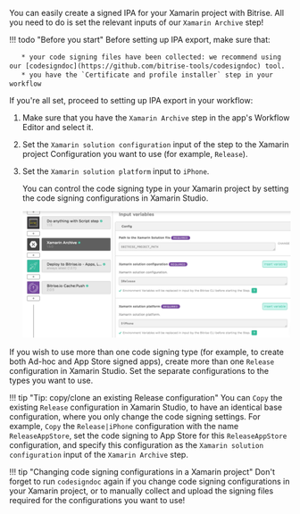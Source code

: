 You can easily create a signed IPA for your Xamarin project with Bitrise. All you need to do is set the relevant inputs of our `Xamarin Archive` step!

!!! todo "Before you start"
    Before setting up IPA export, make sure that:

       * your code signing files have been collected: we recommend using our [codesigndoc](https://github.com/bitrise-tools/codesigndoc) tool.
       * you have the `Certificate and profile installer` step in your workflow

If you're all set, proceed to setting up IPA export in your workflow:

1. Make sure that you have the `Xamarin Archive` step in the app's Workflow Editor and select it.

1. Set the `Xamarin solution configuration` input of the step to the Xamarin project Configuration you want to use (for example, `Release`).

1. Set the `Xamarin solution platform` input to `iPhone`.

    You can control the code signing type in your Xamarin project by setting the
    code signing configurations in Xamarin Studio.

    ![Select export method for Xamarin Archive for iOS](/img/code-signing/ios-code-signing/xamarin-archive-export-method.png)

If you wish to use more than one code signing type (for example, to create both Ad-hoc and App Store signed apps), create more than one `Release` configuration in Xamarin Studio. Set the separate configurations to the types you want to use.

!!! tip "Tip: copy/clone an existing Release configuration"
    You can `Copy` the existing
    `Release` configuration in Xamarin Studio, to have an identical base configuration,
    where you only change the code signing settings. For example,
    `Copy` the `Release|iPhone` configuration with the name `ReleaseAppStore`,
    set the code signing to App Store for this `ReleaseAppStore` configuration,
    and specify this configuration as the `Xamarin solution configuration`
    input of the `Xamarin Archive` step.

!!! tip "Changing code signing configurations in a Xamarin project"
    Don't forget to run `codesigndoc` again if you change code signing
    configurations in your Xamarin project, or to manually collect
    and upload the signing files required for the configurations
    you want to use!
